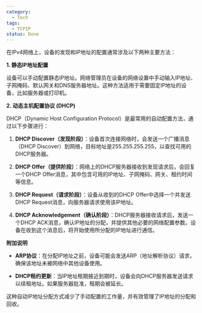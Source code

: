 ```yaml
---
category:
  - Tech
tags:
  - TCPIP
status: Done
---
```

在IPv4网络上，设备的发现和IP地址的配置通常涉及以下两种主要方法：

**1. 静态IP地址配置**

设备可以手动配置静态IP地址。网络管理员在设备的网络设置中手动输入IP地址、子网掩码、默认网关和DNS服务器地址。这种方法适用于需要固定IP地址的设备，比如服务器或打印机。

**2. 动态主机配置协议 (DHCP)**

DHCP（Dynamic Host Configuration Protocol）是最常用的自动配置方法，通过以下步骤进行：

1. **DHCP Discover（发现阶段）**：设备首次连接网络时，会发送一个广播消息（DHCP Discover）到网络，目标地址是255.255.255.255，以查找可用的DHCP服务器。

2. **DHCP Offer（提供阶段）**：网络上的DHCP服务器接收到发现请求后，会回复一个DHCP Offer消息，其中包含可用的IP地址、子网掩码、网关、租约时间等信息。

3. **DHCP Request（请求阶段）**：设备从收到的DHCP Offer中选择一个并发送DHCP Request消息，向服务器请求使用该IP地址。

4. **DHCP Acknowledgement（确认阶段）**：DHCP服务器接收请求后，发送一个DHCP ACK消息，确认IP地址的分配，并提供其他必要的网络配置参数。设备在收到这个消息后，将开始使用所分配的IP地址进行通信。

**附加说明**

- **ARP协议**：在分配IP地址之前，设备可能会发送ARP（地址解析协议）请求，确保该地址未被网络中其他设备使用。

- **DHCP租约更新**：当IP地址租期接近到期时，设备会向DHCP服务器发送请求以续租地址。如果服务器批准，租期会被延长。

这种自动IP地址分配方式减少了手动配置的工作量，并有效管理了IP地址的分配和回收。